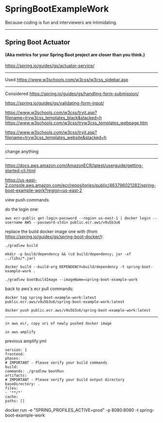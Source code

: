 # SpringBootExampleWork
Because coding is fun and interviewers are intimidating.

---

## Spring Boot Actuator 
#### (Aka metrics for your Spring Boot project are closer than you think.)
https://spring.io/guides/gs/actuator-service/

---
Used
https://www.w3schools.com/w3css/w3css_sidebar.asp

---

Considered
https://spring.io/guides/gs/handling-form-submission/

https://spring.io/guides/gs/validating-form-input/

https://www.w3schools.com/w3css/tryit.asp?filename=tryw3css_templates_black&stacked=h
https://www.w3schools.com/w3css/tryw3css_templates_webpage.htm

https://www.w3schools.com/w3css/tryit.asp?filename=tryw3css_templates_website&stacked=h


---

change anything


---

https://docs.aws.amazon.com/AmazonECR/latest/userguide/getting-started-cli.html


https://us-east-2.console.aws.amazon.com/ecr/repositories/public/463796021282/spring-boot-example-work?region=us-east-2

view push commands

do the login one: 

    aws ecr-public get-login-password --region us-east-1 | docker login --username AWS --password-stdin public.ecr.aws/v9u5b3u6

replace the build docker image one with (from https://spring.io/guides/gs/spring-boot-docker/):

    ./gradlew build

    mkdir -p build/dependency && (cd build/dependency; jar -xf ../libs/*.jar)
    
    docker build --build-arg DEPENDENCY=build/dependency -t spring-boot-example-work .
    
    ./gradlew bootBuildImage --imageName=spring-boot-example-work

back to aws's ecr pull commands:

    docker tag spring-boot-example-work:latest public.ecr.aws/v9u5b3u6/spring-boot-example-work:latest

    docker push public.ecr.aws/v9u5b3u6/spring-boot-example-work:latest


---

    in aws ecr, copy uri of newly pushed docker image

    in aws amplify


previous amplify.yml 

    version: 1
    frontend:
    phases:
    # IMPORTANT - Please verify your build commands
    build:
    commands: ./gradlew bootRun
    artifacts:
    # IMPORTANT - Please verify your build output directory
    baseDirectory: .
    files:
    - '**/*'
    cache:
    paths: []


docker run -e "SPRING_PROFILES_ACTIVE=prod" -p 8080:8080 -t spring-boot-example-work